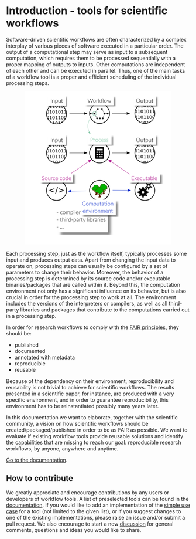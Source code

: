 # Introduction - tools for scientific workflows

Software-driven scientific workflows are often characterized by a complex interplay
of various pieces of software executed in a particular order. The output of a
computational step may serve as input to a subsequent computation, which requires
them to be processed sequentially with a proper mapping of outputs to inputs.
Other computations are independent of each other and can be executed in parallel.
Thus, one of the main tasks of a workflow tool is a proper and efficient scheduling
of the individual processing steps.

<center><img src="./img/workflows.png" width="400"></center>

Each processing step, just as the workflow itself, typically processes some input and
produces output data. Apart from changing the input data to operate on, processing
steps can usually be configured by a set of parameters to change their behavior.
Moreover, the behavior of a processing step is determined by its source code
and/or executable binaries/packages that are called within it. Beyond this, the
computation environment not only has a significant influence on its behavior, but
is also crucial in order for the processing step to work at all. The environment
includes the versions of the interpreters or compilers, as well as all third-party
libraries and packages that contribute to the computations carried out in a
processing step.

In order for research workflows to comply with the
[FAIR principles](https://www.go-fair.org/fair-principles/), they should be:

- published
- documented
- annotated with metadata
- reproducible
- reusable

Because of the dependency on their environment, reproducibility and reusability
is not trivial to achieve for scientific workflows. The results presented in a
scientific paper, for instance, are produced with a very specific environment,
and in order to guarantee reproducibility, this environment has to be reinstantiated
possibly many years later.

In this documentation we want to elaborate, together with the scientific community,
a vision on how scientific workflows should be created/packaged/published in order
to be as FAIR as possible. We want to evaluate if existing workflow tools provide
reusable solutions and identify the capabilities that are missing to reach our goal:
reproducible research workflows, by anyone, anywhere and anytime.

[Go to the documentation](https://nfdi4ingscientificworkflowrequirements.readthedocs.io/en/latest/).

## How to contribute
We greatly appreciate and encourage contributions by any users or developers of 
workflow tools. 
A list of preselected tools can be found in the [documentation](https://nfdi4ingscientificworkflowrequirements.readthedocs.io/en/latest/).
If you would like to add an implementation of the [simple use case](https://nfdi4ingscientificworkflowrequirements.readthedocs.io/en/latest/docs/simpleusecase.html) for a tool
(not limited to the given list), or if you suggest changes to one of the
existing implementations, please raise an issue and/or submit a pull request.
We also encourage to start a new [discussion](https://github.com/BAMresearch/NFDI4IngScientificWorkflowRequirements/discussions)
for general comments, questions and ideas you would like to share.
